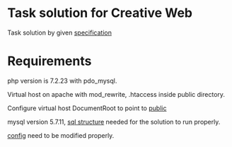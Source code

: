 # Task solution for Creative Web

Task solution by given [specification](https://github.com/waga/cweb-task/blob/master/task.txt)

# Requirements

php version is 7.2.23 with pdo_mysql.

Virtual host on apache with mod_rewrite, .htaccess inside public directory.

Configure virtual host DocumentRoot to point to [public](https://github.com/waga/cweb-task/tree/master/task/public)

mysql version 5.7.11, [sql structure](https://github.com/waga/cweb-task/blob/master/task/cweb_task.sql) needed for the solution to run properly.

[config](https://github.com/waga/cweb-task/blob/master/task/config/config.php) need to be modified properly.
